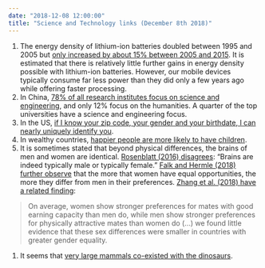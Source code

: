 ```yaml
---
date: "2018-12-08 12:00:00"
title: "Science and Technology links (December 8th 2018)"
---
```




1. The energy density of lithium-ion batteries doubled between 1995 and 2005 but [only increased by about 15% between 2005 and 2015](https://www.greentechmedia.com/articles/read/has-li-ion-reached-the-point-of-diminishing-returns#gs.PkUpTYo). It is estimated that there is relatively little further gains in energy density possible with lithium-ion batteries. However, our mobile devices typically consume far less power than they did only a few years ago while offering faster processing.
1. In China, [78% of all research institutes focus on science and engineering](https://scholarlykitchen.sspnet.org/2018/12/03/guest-post-the-academic-market-in-china-an-overview/), and only 12% focus on the humanities. A quarter of the top universities have a science and engineering focus.
1. In the US, [if I know your zip code, your gender and your birthdate, I can nearly uniquely identify you](https://www.johndcook.com/blog/2018/12/07/simulating-zipcode-sex-birthdate/).
1. In wealthy countries, [happier people are more likely to have children](https://journals.plos.org/plosone/article?id=10.1371/journal.pone.0206202).
1. It is sometimes stated that beyond physical differences, the brains of men and women are identical. [Rosenblatt (2016) disagrees](https://www.pnas.org/content/113/14/E1966): &ldquo;Brains are indeed typically male or typically female.&rdquo; [Falk and Hermle (2018) further observe](http://science.sciencemag.org/content/362/6412/eaas9899) that the more that women have equal opportunities, the more they differ from men in their preferences. [Zhang et al. (2018) have a related finding](https://psyarxiv.com/mtsx8):<br/>

> On average, women show stronger preferences for mates with good earning capacity than men do, while men show stronger preferences for physically attractive mates than women do (&hellip;) we found little evidence that these sex differences were smaller in countries with greater gender equality.

1. It seems that [very large mammals co-existed with the dinosaurs](https://www.smithsonianmag.com/smart-news/elephant-size-mammal-cousin-mingled-dinosaurs-180970886/).


